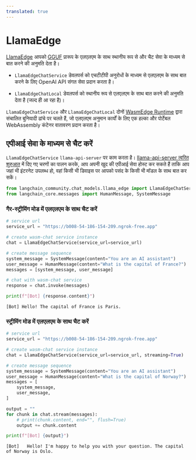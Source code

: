 ```yaml
---
translated: true
---
```


# LlamaEdge

[LlamaEdge](https://github.com/second-state/LlamaEdge) आपको [GGUF](https://github.com/ggerganov/llama.cpp/blob/master/gguf-py/README.md) प्रारूप के एलएलएम के साथ स्थानीय रूप से और चैट सेवा के माध्यम से बात करने की अनुमति देता है।

- `LlamaEdgeChatService` डेवलपर्स को एचटीटीपी अनुरोधों के माध्यम से एलएलएम के साथ बात करने के लिए OpenAI API संगत सेवा प्रदान करता है।

- `LlamaEdgeChatLocal` डेवलपर्स को स्थानीय रूप से एलएलएम के साथ बात करने की अनुमति देता है (जल्द ही आ रहा है)।

`LlamaEdgeChatService` और `LlamaEdgeChatLocal` दोनों [WasmEdge Runtime](https://wasmedge.org/) द्वारा संचालित बुनियादी ढांचे पर चलते हैं, जो एलएलएम अनुमान कार्यों के लिए एक हल्का और पोर्टेबल WebAssembly कंटेनर वातावरण प्रदान करता है।

## एपीआई सेवा के माध्यम से चैट करें

`LlamaEdgeChatService` `llama-api-server` पर काम करता है। [llama-api-server त्वरित शुरुआत](https://github.com/second-state/llama-utils/tree/main/api-server#readme) में दिए गए चरणों का पालन करके, आप अपनी खुद की एपीआई सेवा होस्ट कर सकते हैं ताकि आप जहां भी इंटरनेट उपलब्ध हो, वहां किसी भी डिवाइस पर आपको पसंद के किसी भी मॉडल के साथ बात कर सकें।

```python
from langchain_community.chat_models.llama_edge import LlamaEdgeChatService
from langchain_core.messages import HumanMessage, SystemMessage
```

### गैर-स्ट्रीमिंग मोड में एलएलएम के साथ चैट करें

```python
# service url
service_url = "https://b008-54-186-154-209.ngrok-free.app"

# create wasm-chat service instance
chat = LlamaEdgeChatService(service_url=service_url)

# create message sequence
system_message = SystemMessage(content="You are an AI assistant")
user_message = HumanMessage(content="What is the capital of France?")
messages = [system_message, user_message]

# chat with wasm-chat service
response = chat.invoke(messages)

print(f"[Bot] {response.content}")
```

```output
[Bot] Hello! The capital of France is Paris.
```

### स्ट्रीमिंग मोड में एलएलएम के साथ चैट करें

```python
# service url
service_url = "https://b008-54-186-154-209.ngrok-free.app"

# create wasm-chat service instance
chat = LlamaEdgeChatService(service_url=service_url, streaming=True)

# create message sequence
system_message = SystemMessage(content="You are an AI assistant")
user_message = HumanMessage(content="What is the capital of Norway?")
messages = [
    system_message,
    user_message,
]

output = ""
for chunk in chat.stream(messages):
    # print(chunk.content, end="", flush=True)
    output += chunk.content

print(f"[Bot] {output}")
```

```output
[Bot]   Hello! I'm happy to help you with your question. The capital of Norway is Oslo.
```
